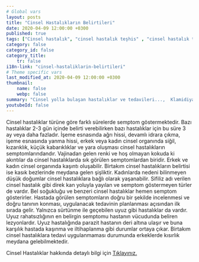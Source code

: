 ```yaml
---
# Global vars
layout: posts
title: "Cinsel Hastalıkların Belirtileri"
date: 2020-04-09 12:00:00 +0300
published: true
tags: ["Cinsel hastalık", "cinsel hastalık teşhis" , "cinsel hastalık tedavi" , "cinsel hastalık belirti" , "cinsel hastalık kan tahlili" , "cinsel hastalık korunma yöntemleri" , "frengi", "genital herpes", "Klamidiya", "Genital bit", "Genital uçuk", "Hepatit B", "aids", "HPV", "hiv", "Trikomnas","Sifiliz", "Moluskum kantagiyozum", "Genital Uyuz", "Bel soğukluğu" , "gonore" , "cinsel hastalık çözüm" , "Moluskum kantagiyozum tedavi", "Bel soğukluğu tedavi" , "klamidya tedavi" , "frengi tedavi"  , " genital bit tedavi"  , " genital uçuk tedavi"  , "hepatit b tedavi"  , "hiv tedavi"  , "hpv tedavi" , "Trikomonas tedavi", "cinsel hastalık tahlil", "cinsel hastalık pcr testi" ]
category: false
category_id: false
category_title:
    tr: false
i18n-link: "cinsel-hastaliklarin-belirtileri"
# Theme specific vars
last_modified_at: 2020-04-09 12:00:00 +0300
thumbnail:
    name: false
    webp: false
summary: "Cinsel yolla bulaşan hastalıklar ve tedavileri...,  Klamidiya, Şankı, Genital bit, Genital uçuk, Hepatit B, AIDS, HPV, Trikomonas, Sifiliz, Uyuz, Moluskum kantagiyozum ve Bel soğukluğu hastalıklarının belirtileri, teşhisleri ve tedavileri hakkında detaylı bilgi. "
youtubeId: false
---
```






Cinsel hastalıklar türüne göre farklı sürelerde semptom göstermektedir. Bazı hastalıklar 2-3 gün içinde belirti verebilirken bazı hastalıklar için bu süre 3 ay veya daha fazladır. İşeme esnasında ağrı hissi, devamlı idrara çıkma, işeme esnasında yanma hissi, erkek veya kadın cinsel organında siğil, kızarıklık, küçük kabarıklıklar ve yara oluşması cinsel hastalıkların semptomlarındandır. Vajinadan gelen renki ve hoş olmayan kokuda ki akıntılar da cinsel hastalıklarda sık görülen semptomlardan biridir. Erkek ve kadın cinsel organında kaşıntı oluşabilir. Birtakım cinsel hastalıkların belirtisi ise kasık bezlerinde meydana gelen şişliktir. Kadınlarda nedeni bilinmeyen düşük doğumlar cinsel hastalıklara bağlı olarak yaşanabilir. Sifiliz adı verilen cinsel hastalık gibi direk kan yoluyla yayılan ve semptom göstermeyen türler de vardır. Bel soğukluğu ve benzeri cinsel hastalıklar hemen semptom gösterirler. Hastada görülen semptomların doğru bir şekilde incelenmesi ve doğru tanının konması, uygulanacak tedavinin planlanması açısından ilk sırada gelir. Yalnızca sürtünme ile geçebilen uyuz gibi hastalıklar da vardır. Uyuz rahatsızlığının en belirgin semptomu hastanın vücudunda beliren lezyonlardır. Uyuz hastalığında parazit hastanın deri altına ulaşır ve buna karşılık hastada kaşınma ve iltihaplanma gibi durumlar ortaya çıkar. Birtakım cinsel hastalıklara tedavi uygulanmaması durumunda erkeklerde kısırlık meydana gelebilmektedir.


Cinsel Hastalıklar hakkında detaylı bilgi için [Tıklayınız.](https://www.onoluroloji.com/cinsel-hastaliklar)
